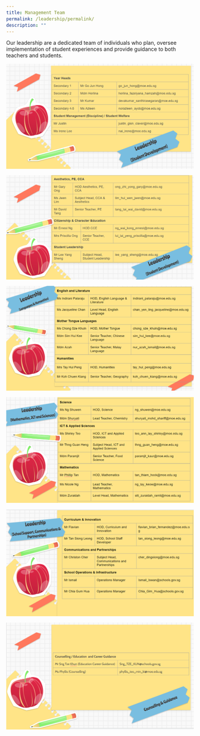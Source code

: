 ```yaml
---
title: Management Team
permalink: /leadership/permalink/
description: ""
---
```

Our leadership are a dedicated team of individuals who plan, oversee implementation of student experiences and provide guidance to both teachers and students.

![](/images/Leadership%20and%20Form%20Teachers/Key%20Personnel/Slide1.png)

![](/images/Leadership%20and%20Form%20Teachers/Key%20Personnel/Slide2.png)

![](/images/Leadership%20and%20Form%20Teachers/Key%20Personnel/slide3.png)

![](/images/Leadership%20and%20Form%20Teachers/Key%20Personnel/slide4.png)

![](/images/Leadership%20and%20Form%20Teachers/Key%20Personnel/Slide%205.png)

![](/images/Leadership%20and%20Form%20Teachers/Key%20Personnel/Slide6.png)